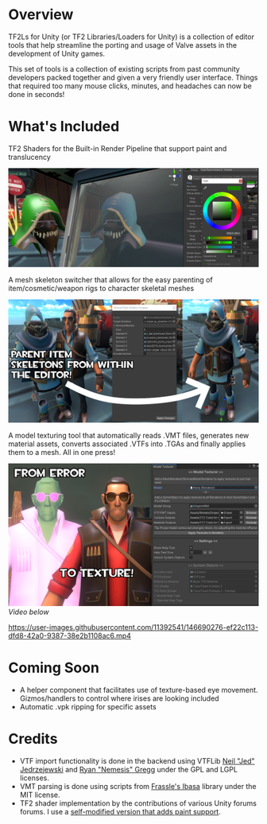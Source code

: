 # Overview
TF2Ls for Unity (or TF2 Libraries/Loaders for Unity) is a collection of editor tools that help streamline the porting and usage of Valve assets in the development of Unity games.

This set of tools is a collection of existing scripts from past community developers packed together and given a very friendly user interface. Things that required too many mouse clicks, minutes, and headaches can now be done in seconds!

# What's Included
TF2 Shaders for the Built-in Render Pipeline that support paint and translucency

![](https://github.com/jackyyang09/TF2Ls-for-Unity/blob/Media/Media/Shader%20Paint%20Demo.png)

A mesh skeleton switcher that allows for the easy parenting of item/cosmetic/weapon rigs to character skeletal meshes

![](https://raw.githubusercontent.com/jackyyang09/TF2Ls-for-Unity/Media/Media/Skeleton%20Swapper%20Demo.png)

A model texturing tool that automatically reads .VMT files, generates new material assets, converts associated .VTFs into .TGAs and finally applies them to a mesh. All in one press! 

![](https://raw.githubusercontent.com/jackyyang09/TF2Ls-for-Unity/Media/Media/Model%20Texture%20Demo.png)
*Video below*

https://user-images.githubusercontent.com/11392541/146690276-ef22c113-dfd8-42a0-9387-38e2b1108ac6.mp4

# Coming Soon
* A helper component that facilitates use of texture-based eye movement. Gizmos/handlers to control where irises are looking included
* Automatic .vpk ripping for specific assets

# Credits
* VTF import functionality is done in the backend using VTFLib [Neil "Jed" Jedrzejewski](https://developer.valvesoftware.com/wiki/User:Wunderboy) and [Ryan "Nemesis" Gregg](https://developer.valvesoftware.com/wiki/User:Nem) under the GPL and LGPL licenses.
* VMT parsing is done using scripts from [Frassle's Ibasa](https://github.com/Frassle/Ibasa) library under the MIT license.
* TF2 shader implementation by the contributions of various Unity forums forums. I use a [self-modified version that adds paint support](https://gist.github.com/jackyyang09/178c063d8eccad5b15de654977ff83df).
